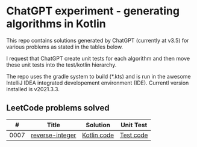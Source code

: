 # ChatGPT experiment - generating algorithms in Kotlin

This repo contains solutions generated by ChatGPT (currently at v3.5)
for various problems as stated in the tables below.

I request that ChatGPT create unit tests for each algorithm and then move
these unit tests into the test/kotlin hierarchy.

The repo uses the gradle system to build (*.kts) and is run in
the awesome IntelliJ IDEA integrated developement environment (IDE). 
Currentl version installed is v2021.3.3.

## LeetCode problems solved


| #    | Title                                                                         | Solution                                                          | Unit Test                                                           |
|------|-------------------------------------------------------------------------------|-------------------------------------------------------------------|---------------------------------------------------------------------|
| 0007 | [reverse-integer](https://leetcode.com/problems/reverse-integer/description/) | [Kotlin code](./src/main/kotlin/leetcode/P0007_ReverseInteger.kt) | [Test code](./src/test/kotlin/leetcode/P0007_ReverseIntegerTest.kt) |
